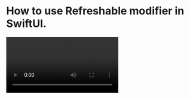 How to use Refreshable modifier in SwiftUI.
===========================================

 <video src="https://github.com/Elaidzha1940/Refreshable/assets/64445918/8752bd3a-25dd-4cb4-8fc9-b5f00145db49" type="video/mp4">
 <source src="https://github.com/Elaidzha1940/Refreshable/assets/64445918/7e14990b-cb1e-4bf4-ab30-0ca8330b2c5f" type="video/mp4">
 <source src="https://github.com/Elaidzha1940/Refreshable/assets/64445918/aea0f3d3-0d9b-4ce1-b4a9-c5287214ba98" type="video/mp4">
